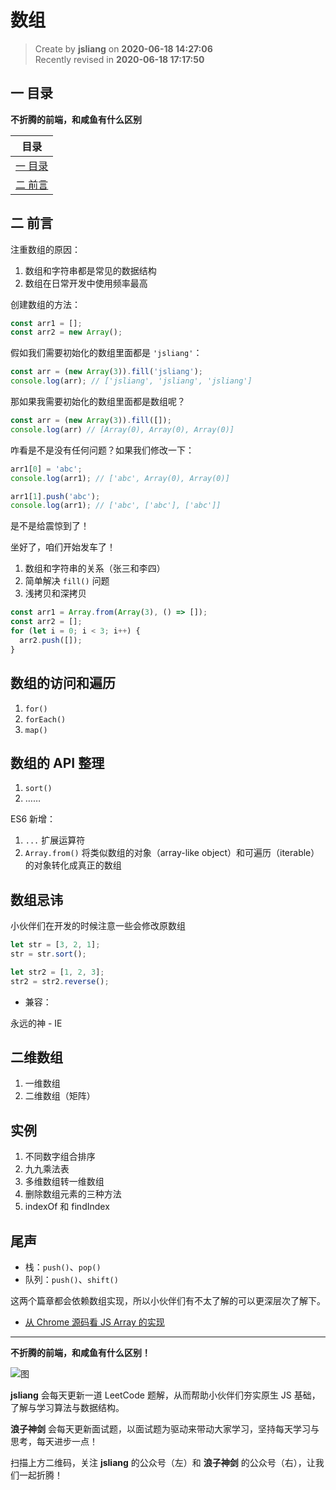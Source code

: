 数组
===

> Create by **jsliang** on **2020-06-18 14:27:06**  
> Recently revised in **2020-06-18 17:17:50**  

## 一 目录

**不折腾的前端，和咸鱼有什么区别**

| 目录 |
| --- |
| [一 目录](#chapter-one) |
| [二 前言](#chapter-two) |

## 二 前言



注重数组的原因：

1. 数组和字符串都是常见的数据结构
2. 数组在日常开发中使用频率最高

创建数组的方法：

```js
const arr1 = [];
const arr2 = new Array();
```

假如我们需要初始化的数组里面都是 `'jsliang'`：

```js
const arr = (new Array(3)).fill('jsliang');
console.log(arr); // ['jsliang', 'jsliang', 'jsliang']
```

那如果我需要初始化的数组里面都是数组呢？

```js
const arr = (new Array(3)).fill([]);
console.log(arr) // [Array(0), Array(0), Array(0)]
```

咋看是不是没有任何问题？如果我们修改一下：

```js
arr1[0] = 'abc';
console.log(arr1); // ['abc', Array(0), Array(0)]

arr1[1].push('abc');
console.log(arr1); // ['abc', ['abc'], ['abc']]
```

是不是给震惊到了！

坐好了，咱们开始发车了！

1. 数组和字符串的关系（张三和李四）
2. 简单解决 `fill()` 问题
3. 浅拷贝和深拷贝

```js
const arr1 = Array.from(Array(3), () => []);
const arr2 = [];
for (let i = 0; i < 3; i++) {
  arr2.push([]);
}
```

## 数组的访问和遍历

1. `for()`
2. `forEach()`
3. `map()`

## 数组的 API 整理

1. `sort()`
2. ……

ES6 新增：

1. `...` 扩展运算符
2. `Array.from()` 将类似数组的对象（array-like object）和可遍历（iterable）的对象转化成真正的数组

## 数组忌讳

小伙伴们在开发的时候注意一些会修改原数组

```js
let str = [3, 2, 1];
str = str.sort();

let str2 = [1, 2, 3];
str2 = str2.reverse();
```

* 兼容：

永远的神 - IE

## 二维数组

1. 一维数组
2. 二维数组（矩阵）

## 实例

1. 不同数字组合排序
2. 九九乘法表
3. 多维数组转一维数组
4. 删除数组元素的三种方法
5. indexOf 和 findIndex

## 尾声

* 栈：`push()`、`pop()`
* 队列：`push()`、`shift()`

这两个篇章都会依赖数组实现，所以小伙伴们有不太了解的可以更深层次了解下。

* [从 Chrome 源码看 JS Array 的实现](https://zhuanlan.zhihu.com/p/26388217)

---

**不折腾的前端，和咸鱼有什么区别！**

![图](https://github.com/LiangJunrong/document-library/blob/master/public-repertory/img/z-index-small.png?raw=true)

**jsliang** 会每天更新一道 LeetCode 题解，从而帮助小伙伴们夯实原生 JS 基础，了解与学习算法与数据结构。

**浪子神剑** 会每天更新面试题，以面试题为驱动来带动大家学习，坚持每天学习与思考，每天进步一点！

扫描上方二维码，关注 **jsliang** 的公众号（左）和 **浪子神剑** 的公众号（右），让我们一起折腾！

